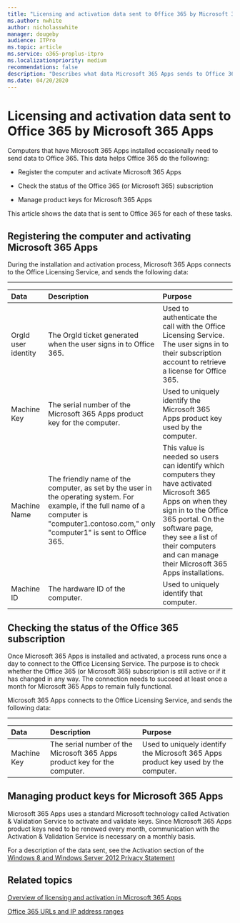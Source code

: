 ```yaml
---
title: "Licensing and activation data sent to Office 365 by Microsoft 365 Apps"
ms.author: nwhite
author: nicholasswhite
manager: dougeby
audience: ITPro
ms.topic: article
ms.service: o365-proplus-itpro
ms.localizationpriority: medium
recommendations: false
description: "Describes what data Microsoft 365 Apps sends to Office 365 services for licensing and activation purposes."
ms.date: 04/20/2020
---
```


# Licensing and activation data sent to Office 365 by Microsoft 365 Apps

  
Computers that have Microsoft 365 Apps installed occasionally need to send data to Office 365. This data helps Office 365 do the following:
  
- Register the computer and activate Microsoft 365 Apps
    
- Check the status of the Office 365 (or Microsoft 365) subscription
    
- Manage product keys for Microsoft 365 Apps
    
This article shows the data that is sent to Office 365 for each of these tasks.
  
## Registering the computer and activating Microsoft 365 Apps
<a name="BKMK_RegisterCompAndActivate"> </a>

During the installation and activation process, Microsoft 365 Apps connects to the Office Licensing Service, and sends the following data:
  
****

|**Data**|**Description**|**Purpose**|
|:-----|:-----|:-----|
|OrgId user identity  <br/> |The OrgId ticket generated when the user signs in to Office 365.  <br/> |Used to authenticate the call with the Office Licensing Service. The user signs in to their subscription account to retrieve a license for Office 365.  <br/> |
|Machine Key  <br/> |The serial number of the Microsoft 365 Apps product key for the computer.  <br/> |Used to uniquely identify the Microsoft 365 Apps product key used by the computer.  <br/> |
|Machine Name  <br/> |The friendly name of the computer, as set by the user in the operating system. For example, if the full name of a computer is "computer1.contoso.com," only "computer1" is sent to Office 365.  <br/> |This value is needed so users can identify which computers they have activated Microsoft 365 Apps on when they sign in to the Office 365 portal. On the software page, they see a list of their computers and can manage their Microsoft 365 Apps installations.  <br/> |
|Machine ID  <br/> |The hardware ID of the computer.  <br/> |Used to uniquely identify that computer.  <br/> |
   
## Checking the status of the Office 365 subscription
<a name="BKMK_CheckSubscriptionStatus"> </a>

Once Microsoft 365 Apps is installed and activated, a process runs once a day to connect to the Office Licensing Service. The purpose is to check whether the Office 365 (or Microsoft 365) subscription is still active or if it has changed in any way. The connection needs to succeed at least once a month for Microsoft 365 Apps to remain fully functional.
  
Microsoft 365 Apps connects to the Office Licensing Service, and sends the following data:
  
****

|**Data**|**Description**|**Purpose**|
|:-----|:-----|:-----|
|Machine Key  <br/> |The serial number of the Microsoft 365 Apps product key for the computer.  <br/> |Used to uniquely identify the Microsoft 365 Apps product key used by the computer.  <br/> |
   
## Managing product keys for Microsoft 365 Apps
<a name="BKMK_ManageProductKeys"> </a>

Microsoft 365 Apps uses a standard Microsoft technology called Activation &amp; Validation Service to activate and validate keys. Since Microsoft 365 Apps product keys need to be renewed every month, communication with the Activation &amp; Validation Service is necessary on a monthly basis.
  
For a description of the data sent, see the Activation section of the [Windows 8 and Windows Server 2012 Privacy Statement](https://go.microsoft.com/fwlink/p/?LinkId=313210)
  
## Related topics
[Overview of licensing and activation in Microsoft 365 Apps](overview-licensing-activation-microsoft-365-apps.md)
  
[Office 365 URLs and IP address ranges](/microsoft-365/enterprise/urls-and-ip-address-ranges)